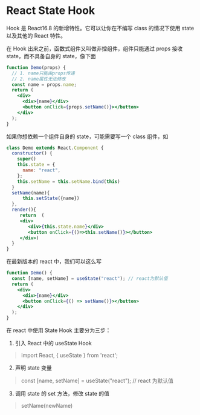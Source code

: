 # React State Hook

Hook 是 React16.8 的新增特性。它可以让你在不编写 class 的情况下使用 state 以及其他的 React 特性。

在 Hook 出来之前，函数式组件又叫做非控组件，组件只能通过 props 接收 state，而不具备自身的 state，像下面

```jsx
function Demo(props) {
  // 1. name只能由props传递
  // 2. name属性无法修改
  const name = props.name;
  return (
    <div>
      <div>{name}</div>
      <button onClick={props.setName()}></button>
    </div>
  );
}
```

如果你想依赖一个组件自身的 state，可能需要写一个 class 组件，如

```jsx
class Demo extends React.Component {
  constructor() {
    super()
    this.state = {
      name: "react",
    };
    this.setName = this.setName.bind(this)
  }
  setName(name){
      this.setState({name})
  },
  render(){
     return  (
     <div>
        <div>{this.state.name}</div>
        <button onClick={()=>this.setName()}></button>
     </div>)
  }
}
```

在最新版本的 react 中，我们可以这么写

```jsx
function Demo() {
  const [name, setName] = useState("react"); // react为默认值
  return (
    <div>
      <div>{name}</div>
      <button onClick={() => setName()}></button>
    </div>
  );
}
```

在 react 中使用 State Hook 主要分为三步：

1. 引入 React 中的 useState Hook

> import React, { useState } from 'react';

2. 声明 state 变量

> const [name, setName] = useState("react"); // react 为默认值

3. 调用 state 的 set 方法，修改 state 的值

> setName(newName)
